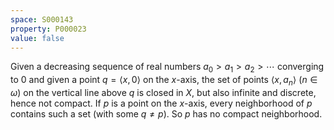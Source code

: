 ```yaml
---
space: S000143
property: P000023
value: false
---
```


Given a decreasing sequence of real numbers $a_0>a_1>a_2>\cdots$ converging to $0$ and given a point $q=\langle x,0\rangle$ on the $x$-axis, the set of points $\langle x,a_n\rangle$ ($n\in\omega$) on the vertical line above $q$ is closed in $X$, but also infinite and discrete, hence not compact.  If $p$ is a point on the $x$-axis, every neighborhood of $p$ contains such a set (with some $q\ne p$).  So $p$ has no compact neighborhood.

